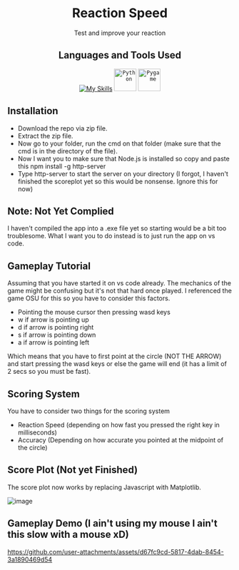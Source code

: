 <div align="center">

# Reaction Speed

Test and improve your reaction
  
</div>

<div align="center">

## Languages and Tools Used
  
</div>

<div align="center">

 [![My Skills](https://skillicons.dev/icons?i=html,js)](https://skillicons.dev)
	<code><img width="50" src="https://user-images.githubusercontent.com/25181517/183423507-c056a6f9-1ba8-4312-a350-19bcbc5a8697.png" alt="Python" title="Python"/></code>
	<code><img width="50" src="https://github.com/marwin1991/profile-technology-icons/assets/76012086/cbaed680-d3a4-4693-9de6-23cdf5345928" alt="Pygame" title="Pygame"/></code>

</div>



## Installation
* Download the repo via zip file.
* Extract the zip file.
* Now go to your folder, run the cmd on that folder (make sure that the cmd is in the directory of the file).
* Now I want you to make sure that Node.js is installed so copy and paste this npm install -g http-server
* Type http-server to start the server on your directory (I forgot, I haven't finished the scoreplot yet so this would be nonsense. Ignore this for now)


## Note: Not Yet Complied

I haven't compiled the app into a .exe file yet so starting would be a bit too troublesome. What I want you to do instead is to just run the app on vs code.

## Gameplay Tutorial

Assuming that you have started it on vs code already. The mechanics of the game might be confusing but it's not that hard once played. I referenced the game OSU for this so you have to consider this factors.

* Pointing the mouse cursor then pressing wasd keys
* w if arrow is pointing up
* d if arrow is pointing right
* s if arrow is pointing down
* a if arrow is pointing left

Which means that you have to first point at the circle (NOT THE ARROW) and start pressing the wasd keys or else the game will end (it has a limit of 2 secs so you must be fast).

## Scoring System

You have to consider two things for the scoring system
* Reaction Speed (depending on how fast you pressed the right key in milliseconds)
* Accuracy (Depending on how accurate you pointed at the midpoint of the circle)

## Score Plot (Not yet Finished)

The score plot now works by replacing Javascript with Matplotlib.

![image](https://github.com/user-attachments/assets/f3dee763-7b89-4dd7-8b49-f50bbdd2c2a4)


## Gameplay Demo (I ain't using my mouse I ain't this slow with a mouse xD)

https://github.com/user-attachments/assets/d67fc9cd-5817-4dab-8454-3a1890469d54




